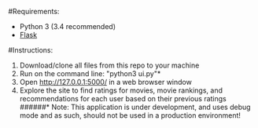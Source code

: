 #Requirements:
- Python 3 (3.4 recommended)
- [Flask](http://flask.pocoo.org/)

#Instructions:
1. Download/clone all files from this repo to your machine
2. Run on the command line: "python3 ui.py"*
3. Open http://127.0.0.1:5000/ in a web browser window
4. Explore the site to find ratings for movies, movie rankings, and recommendations for each user based on their previous ratings
######* Note: This application is under development, and uses debug mode and as such, should not be used in a production environment!
